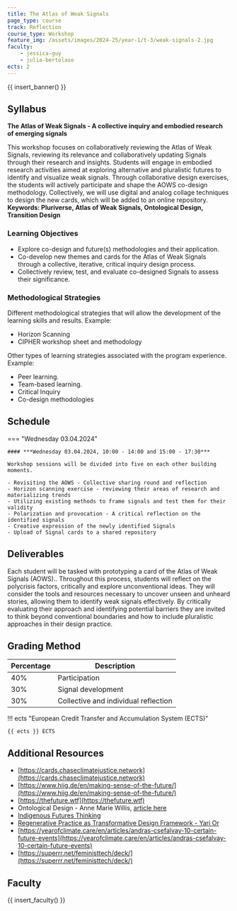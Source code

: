 ```yaml
---
title: The Atlas of Weak Signals 
page_type: course
track: Reflection
course_type: Workshop
feature_img: /assets/images/2024-25/year-1/t-3/weak-signals-2.jpg
faculty:
    - jessica-guy
    - julia-bertolaso
ects: 2
---
```


{{ insert_banner() }}

## Syllabus

**The Atlas of Weak Signals - A collective inquiry and embodied research of emerging signals**

This workshop focuses on collaboratively reviewing the Atlas of Weak Signals, reviewing its relevance and collaboratively updating Signals through their research and insights. Students will engage in embodied research activities aimed at exploring alternative and pluralistic futures to identify and visualize weak signals. Through collaborative design exercises, the students will actively participate and shape the AOWS co-design methodology. Collectively, we will use digital and analog collage techniques to design the new cards, which will be added to an online repository.
​​
**Keywords: Pluriverse, Atlas of Weak Signals, Ontological Design, Transition Design** 

### Learning Objectives

- Explore co-design and future(s) methodologies and their application.
- Co-develop new themes and cards for the Atlas of Weak Signals through a collective, iterative, critical inquiry design process.
- Collectively review, test, and evaluate co-designed Signals to assess their significance.


### Methodological Strategies

Different methodological strategies that will allow the development of the learning skills and results.
Example:
- Horizon Scanning 
- CIPHER workshop sheet and methodology
 
Other types of learning strategies associated with the program experience.
Example:
- Peer learning.
- Team-based learning.
- Critical Inquiry 
- Co-design methodologies

## Schedule

=== "Wednesday 03.04.2024"

    #### ***Wednesday 03.04.2024, 10:00 - 14:00 and 15:00 - 17:30***

    Workshop sessions will be divided into five on each other building moments. 

    - Revisiting the AOWS - Collective sharing round and reflection 
    - Horizon scanning exercise - reviewing their areas of research and materializing trends
    - Utilizing existing methods to frame signals and test them for their validity 
    - Polarization and provocation - A critical reflection on the identified signals 
    - Creative expression of the newly identified Signals
    - Upload of Signal cards to a shared repository 


## Deliverables

Each student will be tasked with prototyping a card of the Atlas of Weak Signals (AOWS).. Throughout this process, students will reflect on the polycrisis factors, critically and explore unconventional ideas. They will consider the tools and resources necessary to uncover unseen and unheard stories, allowing them to identify weak signals effectively. By critically evaluating their approach and identifying potential barriers they are invited to think beyond conventional boundaries and how to include pluralistic approaches in their design practice. 

## Grading Method

| Percentage  | Description                         |
| ----------- | ------------------------------------|
| 40%         | Participation                       |
| 30%         | Signal development    |
| 30%         | Collective and individual reflection     |


!!! ects "European Credit Transfer and Accumulation System (ECTS)"

    {{ ects }} ECTS

## Additional Resources

- [https://cards.chaseclimatejustice.network](https://cards.chaseclimatejustice.network)
- [https://www.hiig.de/en/making-sense-of-the-future/](https://www.hiig.de/en/making-sense-of-the-future/)
- [https://thefuture.wtf](https://thefuture.wtf)
- Ontological Design - Anne Marie Willis, [article here](https://www.tandfonline.com/doi/abs/10.2752/144871306X13966268131514)
- [Indigenous Futures Thinking](https://swed.bio/news/indigenous-futures-thinking-changing-the-narrative-and-re-building-based-on-re-rooting-a-process-of-joint-exploration-with-communities/)   
- [Regenerative Practice as Transformative Design Framework - Yari Or](https://dl.designresearchsociety.org/pluriversaldesign/pivot2021/researchpapers/23/)
- [https://yearofclimate.care/en/articles/andras-csefalvay-10-certain-future-events](https://yearofclimate.care/en/articles/andras-csefalvay-10-certain-future-events)
- [https://superrr.net/feministtech/deck/](https://superrr.net/feministtech/deck/)

## Faculty

{{ insert_faculty() }}
